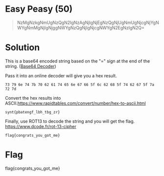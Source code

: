 # Easy Peasy (50)
> NzMgNzkgNmUgNzQgN2IgNzAgNjIgNjEgNzQgNjUgNmUgNjcgNjYgNWYgNmMgNjIgNjggNWYgNzQgNjIgNjcgNWYgN2EgNzIgN2Q=

# Solution
This is a base64 encoded string based on the "=" sign at the end of the string. ([Base64 Decoder](https://www.base64decode.org/))

Pass it into an online decoder will give you a hex result.
```
73 79 6e 74 7b 70 62 61 74 65 6e 67 66 5f 6c 62 68 5f 74 62 67 5f 7a 72 7d
```
Convert the hex results into ASCII.https://www.rapidtables.com/convert/number/hex-to-ascii.html
```
synt{pbatengf_lbh_tbg_zr}
```
Finally, use ROT13 to decode the string and you will get the flag. https://www.dcode.fr/rot-13-cipher
```
flag{congrats_you_got_me}
```

# Flag
flag{congrats_you_got_me}
